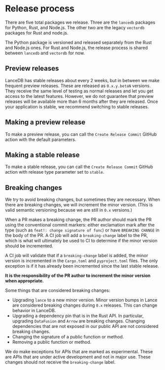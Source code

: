 # Release process

There are five total packages we release. Three are the `lancedb` packages
for Python, Rust, and Node.js. The other two are the legacy `vectordb`
packages for Rust and node.js.

The Python package is versioned and released separately from the Rust and Node.js
ones. For Rust and Node.js, the release process is shared between `lancedb` and
`vectordb` for now.

## Preview releases

LanceDB has stable releases about every 2 weeks, but in between we make frequent
preview releases. These are released as `0.x.y.betaN` versions. They receive the
same level of testing as normal releases and let you get access to the latest
features. However, we do not guarantee that preview releases will be available
more than 6 months after they are released. Once your application is stable, we
recommend switching to stable releases.

## Making a preview release

To make a preview release, you can call the `Create Release Commit` GitHub action
with the default parameters.

## Making a stable release

To make a stable release, you can call the `Create Release Commit` GitHub action
with release type parameter set to `stable`.

## Breaking changes

We try to avoid breaking changes, but sometimes they are necessary. When there
are breaking changes, we will increment the minor version. (This is valid 
semantic versioning because we are still in `0.x` versions.)

When a PR makes a breaking change, the PR author should mark the PR using the 
conventional commit markers: either exclamation mark after the type
(such as `feat!: change signature of func`) or have `BREAKING CHANGE` in the
body of the PR. A CI job will add a `breaking-change` label to the PR, which is
what will ultimately be used to CI to determine if the minor version should be
incremented.

A CI job will validate that if a `breaking-change` label is added, the minor
version is incremented in the `Cargo.toml` and `pyproject.toml` files. The only
exception is if it has already been incremented since the last stable release.

**It is the responsibility of the PR author to increment the minor version when
appropriate.**

Some things that are considered breaking changes:

* Upgrading `lance` to a new minor version. Minor version bumps in Lance are
  considered breaking changes during `0.x` releases. This can change behavior
  in LanceDB.
* Upgrading a dependency pin that is in the Rust API. In particular, upgrading
  `DataFusion` and `Arrow` are breaking changes. Changing dependencies that are
  not exposed in our public API are not considered breaking changes.
* Changing the signature of a public function or method.
* Removing a public function or method.

We do make exceptions for APIs that are marked as experimental. These are APIs
that are under active development and not in major use. These changes should not
receive the `breaking-change` label.
